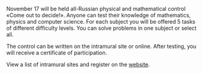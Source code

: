 November 17 will be held all-Russian physical and mathematical control «Come out to decide!». Anyone can test their knowledge of mathematics, physics and computer science. For each subject you will be offered 5 tasks of different difficulty levels. You can solve problems in one subject or select all.

The control can be written on the intramural site or online. After testing, you will receive a certificate of participation.

View a list of intramural sites and register on the [website](https://goo.gl/EK99fS).